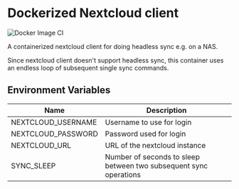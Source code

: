 # Dockerized Nextcloud client

![Docker Image CI](https://github.com/gorootde/nextcloud-client-docker/workflows/Docker%20Image%20CI/badge.svg)

A containerized nextcloud client for doing headless sync e.g. on a NAS.

Since nextcloud client doesn't support headless sync, this container uses an endless loop of subsequent single sync commands.

## Environment Variables

| Name               | Description                                                       |
| ------------------ | ----------------------------------------------------------------- |
| NEXTCLOUD_USERNAME | Username to use for login                                         |
| NEXTCLOUD_PASSWORD | Password used for login                                           |
| NEXTCLOUD_URL      | URL of the nextcloud instance                                     |
| SYNC_SLEEP         | Number of seconds to sleep between two subsequent sync operations |
